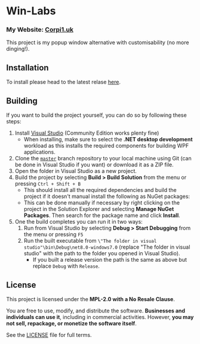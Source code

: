 ﻿# Win-Labs
### My Website: [Corpi1.uk](https://Corpi1.uk)
This project is my popup window alternative with customisability (no more dinging!).

## Installation
To install please head to the latest relase [here](https://github.com/Corp-i1/QuietPrompts/releases).

## Building

If you want to build the project yourself, you can do so by following these steps:

1. Install [Visual Studio](https://visualstudio.microsoft.com/) (Community Edition works plenty fine)
    - When installing, make sure to select the **.NET desktop development** workload as this installs the required components for building WPF applications.
1. Clone the [``master``](https://github.com/Corp-i1/Win-Labs/tree/master) branch repository to your local machine using Git (can be done in Visual Studio if you want) or download it as a ZIP file.
1. Open the folder in Visual Studio as a new project.
1. Build the project by selecting **Build > Build Solution** from the menu or pressing `Ctrl + Shift + B`
    - This should install all the required dependencies and build the project if it doesn't manual install the following as NuGet packages:
    - This can be done manually if necessary by right clicking on the project in the Solution Explorer and selecting **Manage NuGet Packages**. Then search for the package name and click **Install**.
1. One the build completes you can run it in two ways:
    1. Run from Visual Studio by selecting **Debug > Start Debugging** from the menu or pressing `F5`
    1. Run the built executable from `\"The folder in visual studio"\bin\Debug\net8.0-windows7.0` (replace "The folder in visual studio" with the path to the folder you opened in Visual Studio).
        - If you built a release version the path is the same as above but replace `Debug` with `Release`.

## License  
This project is licensed under the **MPL-2.0 with a No Resale Clause**.  

You are free to use, modify, and distribute the software. **Businesses and individuals can use it**, including in commercial activities. However, **you may not sell, repackage, or monetize the software itself**.  

See the [LICENSE](LICENSE.md) file for full terms.  
 
